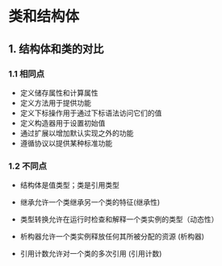 # 类和结构体

## 1. 结构体和类的对比

### 1.1 相同点

- 定义储存属性和计算属性
- 定义方法用于提供功能
- 定义下标操作用于通过下标语法访问它们的值
- 定义构造器用于设置初始值
- 通过扩展以增加默认实现之外的功能
- 遵循协议以提供某种标准功能

### 1.2 不同点

- 结构体是值类型；类是引用类型

- 继承允许一个类继承另一个类的特征(继承性)

- 类型转换允许在运行时检查和解释一个类实例的类型（动态性）

- 析构器允许一个类实例释放任何其所被分配的资源 (析构器)

- 引用计数允许对一个类的多次引用 (引用计数)